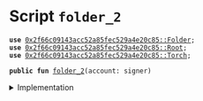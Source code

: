 
<a name="folder_2"></a>

# Script `folder_2`





<pre><code><b>use</b> <a href="Folder.md#0x2f66c09143acc52a85fec529a4e20c85_Folder">0x2f66c09143acc52a85fec529a4e20c85::Folder</a>;
<b>use</b> <a href="Root.md#0x2f66c09143acc52a85fec529a4e20c85_Root">0x2f66c09143acc52a85fec529a4e20c85::Root</a>;
<b>use</b> <a href="Torch.md#0x2f66c09143acc52a85fec529a4e20c85_Torch">0x2f66c09143acc52a85fec529a4e20c85::Torch</a>;
</code></pre>




<pre><code><b>public</b> <b>fun</b> <a href="folder.md#folder_2">folder_2</a>(account: signer)
</code></pre>



<details>
<summary>Implementation</summary>


<pre><code><b>fun</b> <a href="folder.md#folder_2">folder_2</a>(account: signer) {
    // Extracting, and inserting it again
    <b>let</b> vec2: vector&lt;<a href="Torch.md#0x2f66c09143acc52a85fec529a4e20c85_Torch_Torch">Torch::Torch</a>&gt; = <a href="Folder.md#0x2f66c09143acc52a85fec529a4e20c85_Folder_unwrap">Folder::unwrap</a>&lt;<a href="Torch.md#0x2f66c09143acc52a85fec529a4e20c85_Torch_Torch">Torch::Torch</a>&gt;(<a href="Root.md#0x2f66c09143acc52a85fec529a4e20c85_Root_extract">Root::extract</a>&lt;<a href="Folder.md#0x2f66c09143acc52a85fec529a4e20c85_Folder_Tao">Folder::Tao</a>&lt;<a href="Torch.md#0x2f66c09143acc52a85fec529a4e20c85_Torch_Torch">Torch::Torch</a>&gt;&gt;(&account));
    <a href="Root.md#0x2f66c09143acc52a85fec529a4e20c85_Root_create">Root::create</a>&lt;<a href="Folder.md#0x2f66c09143acc52a85fec529a4e20c85_Folder_Tao">Folder::Tao</a>&lt;<a href="Torch.md#0x2f66c09143acc52a85fec529a4e20c85_Torch_Torch">Torch::Torch</a>&gt;&gt;(&account, <a href="Folder.md#0x2f66c09143acc52a85fec529a4e20c85_Folder_wrap">Folder::wrap</a>&lt;<a href="Torch.md#0x2f66c09143acc52a85fec529a4e20c85_Torch_Torch">Torch::Torch</a>&gt;(vec2));
}
</code></pre>



</details>
